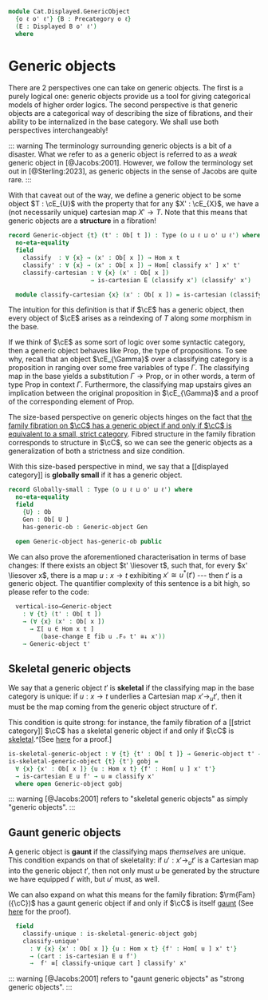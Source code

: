 <!--
```agda
open import Cat.Displayed.Cartesian.Indexing
open import Cat.Displayed.Cartesian
open import Cat.Displayed.Base
open import Cat.Prelude

import Cat.Displayed.Reasoning
import Cat.Displayed.Morphism
```
-->

```agda
module Cat.Displayed.GenericObject
  {o ℓ o' ℓ'} {B : Precategory o ℓ}
  (E : Displayed B o' ℓ')
  where
```

<!--
```agda
open Precategory B
open Cat.Displayed.Morphism E
open Cat.Displayed.Reasoning E
open Displayed E
open Functor
```
-->

# Generic objects

There are 2 perspectives one can take on generic objects. The first is a
purely logical one: generic objects provide us a tool for giving
categorical models of higher order logics. The second perspective is
that generic objects are a categorical way of describing the size of
fibrations, and their ability to be internalized in the base category.
We shall use both perspectives interchangeably!

::: warning
The terminology surrounding generic objects is a bit of a disaster.
What we refer to as a generic object is referred to as a
*weak* generic object in [@Jacobs:2001]. However, we follow the
terminology set out in [@Sterling:2023], as generic objects in the sense
of Jacobs are quite rare.
:::

With that caveat out of the way, we define a generic object to be some
object $T : \cE_{U}$ with the property that for any $X' : \cE_{X}$, we
have a (not necessarily unique) cartesian map $X' \to T$. Note that this
means that generic objects are a **structure** in a fibration!

```agda
record Generic-object {t} (t' : Ob[ t ]) : Type (o ⊔ ℓ ⊔ o' ⊔ ℓ') where
  no-eta-equality
  field
    classify  : ∀ {x} → (x' : Ob[ x ]) → Hom x t
    classify' : ∀ {x} → (x' : Ob[ x ]) → Hom[ classify x' ] x' t'
    classify-cartesian : ∀ {x} (x' : Ob[ x ])
                       → is-cartesian E (classify x') (classify' x')

  module classify-cartesian {x} (x' : Ob[ x ]) = is-cartesian (classify-cartesian x')
```

The intuition for this definition is that if $\cE$ has a generic object,
then every object of $\cE$ arises as a reindexing of $T$ along *some*
morphism in the base.

If we think of $\cE$ as some sort of logic over some syntactic category,
then a generic object behaves like $\mathrm{Prop}$, the type of
propositions. To see why, recall that an object $\cE_{\Gamma}$ over a
classifying category is a proposition in ranging over some free
variables of type $\Gamma$. The classifying map in the base yields a
substitution $\Gamma \to \mathrm{Prop}$, or in other words, a term of
type $\mathrm{Prop}$ in context $\Gamma$.  Furthermore, the classifying
map upstairs gives an implication between the original proposition in
$\cE_{\Gamma}$ and a proof of the corresponding element of
$\mathrm{Prop}$.

The size-based perspective on generic objects hinges on the fact that
[the family fibration on $\cC$ has a generic object if and only if $\cC$
is equivalent to a small, strict category][fam-generic].  Fibred
structure in the family fibration corresponds to structure in $\cC$, so
we can see the generic objects as a generalization of both a strictness
and size condition.

[fam-generic]: Cat.Displayed.Instances.Family.html#generic-objects

With this size-based perspective in mind, we say that a [[displayed
category]] is **globally small** if it has a generic object.

```agda
record Globally-small : Type (o ⊔ ℓ ⊔ o' ⊔ ℓ') where
  no-eta-equality
  field
    {U} : Ob
    Gen : Ob[ U ]
    has-generic-ob : Generic-object Gen

  open Generic-object has-generic-ob public
```

<!--
```agda
module _ (fib : Cartesian-fibration E) where
  open Cartesian-fibration fib
```
-->

We can also prove the aforementioned characterisation in terms of base
changes: If there exists an object $t' \liesover t$, such that, for
every $x' \liesover x$, there is a map $u : x \to t$ exhibiting $x'
\cong u^*(t')$ --- then $t'$ is a generic object. The quantifier
complexity of this sentence is a bit high, so please refer to the code:

```agda
  vertical-iso→Generic-object
    : ∀ {t} (t' : Ob[ t ])
    → (∀ {x} (x' : Ob[ x ])
      → Σ[ u ∈ Hom x t ]
         (base-change E fib u .F₀ t' ≅↓ x'))
    → Generic-object t'

```

<!--
```agda
  vertical-iso→Generic-object {t} t' viso = gobj where
    open Generic-object

    module viso {x} (x' : Ob[ x ]) = _≅[_]_ (viso x' .snd)

    gobj : Generic-object t'
    gobj .classify x' = viso x' .fst
    gobj .classify' x' =
      hom[ idr _ ] (π* _ t' ∘' viso.from' x')
    gobj .classify-cartesian x' .is-cartesian.universal m h' =
      hom[ idl _ ] (viso.to' x' ∘' π*.universal m h')
    gobj .classify-cartesian x' .is-cartesian.commutes m h' =
      hom[] (π* _ _ ∘' viso.from' x') ∘' hom[] (viso.to' x' ∘' π*.universal _ _) ≡˘⟨ split _ _ ⟩
      hom[] ((π* _ _ ∘' viso.from' x') ∘' (viso.to' x' ∘' π*.universal _ _))     ≡⟨ weave _ _ refl (cancel-inner[] _ (viso.invr' x')) ⟩
      hom[] (π* _ _ ∘' π*.universal _ _)                                         ≡⟨ shiftl _ (π*.commutes _ _) ⟩
      h' ∎
    gobj .classify-cartesian x' .is-cartesian.unique {m = m} {h' = h'} m' p =
      m'                                                            ≡⟨ shiftr (sym (idl _) ∙ sym (idl _)) (insertl' _ (viso.invl' x')) ⟩
      hom[] (viso.to' x' ∘' viso.from' x' ∘' m')                    ≡⟨ reindex _ _ ∙ sym (hom[]-∙ (idl _) (idl _))  ∙ ap hom[] (unwhisker-r (idl _) (idl _)) ⟩
      hom[] (viso.to' x' ∘' ⌜ hom[ idl _ ] (viso.from' x' ∘' m') ⌝) ≡⟨ ap! (π*.unique _ (whisker-r _ ∙ assoc[] ∙ unwhisker-l (ap (_∘ m) (idr _)) _ ∙ p)) ⟩
      hom[] (viso.to' x' ∘' π*.universal _ h') ∎
```
-->

## Skeletal generic objects

We say that a generic object $t'$ is **skeletal** if the classifying map
in the base category is unique: if $u : x \to t$ underlies a Cartesian
map $x' \to_u t'$, then it must be the map coming from the generic object
structure of $t'$.

This condition is quite strong: for instance, the family fibration of a
[[strict category]] $\cC$ has a skeletal generic object if and only if
$\cC$ is [skeletal].^[See [here][skeletal-generic-object] for a proof.]

[skeletal-generic-object]: Cat.Displayed.Instances.Family.html#skeletal-generic-objects
[skeletal]: Cat.Skeletal.html

```agda
is-skeletal-generic-object : ∀ {t} {t' : Ob[ t ]} → Generic-object t' → Type _
is-skeletal-generic-object {t} {t'} gobj =
  ∀ {x} {x' : Ob[ x ]} {u : Hom x t} {f' : Hom[ u ] x' t'}
  → is-cartesian E u f' → u ≡ classify x'
  where open Generic-object gobj
```

::: warning
[@Jacobs:2001] refers to "skeletal generic objects" as simply "generic objects".
:::

<!--
```agda
is-skeletal-generic-object-is-prop
  : ∀ {t} {t' : Ob[ t ]} {gobj : Generic-object t'}
  → is-prop (is-skeletal-generic-object gobj)
is-skeletal-generic-object-is-prop = hlevel 1
```
-->

## Gaunt generic objects

A generic object is **gaunt** if the classifying maps _themselves_ are
unique. This condition expands on that of skeletality: if $u' : x' \to_u
t'$ is a Cartesian map into the generic object $t'$, then not only must
$u$ be generated by the structure we have equipped $t'$ with, but $u'$
must, as well.

We can also expand on what this means for the family fibration:
$\rm{Fam}({\cC})$ has a gaunt generic object if and only if $\cC$ is itself
[gaunt] (See [here](Cat.Displayed.Instances.Family.html#gaunt-generic-objects)
for the proof).

[gaunt]: Cat.Gaunt.html

<!--
```agda
record is-gaunt-generic-object
  {t} {t' : Ob[ t ]}
  (gobj : Generic-object t')
  : Type (o ⊔ ℓ ⊔ o' ⊔ ℓ') where
  no-eta-equality
  open Generic-object gobj
```
-->

```agda
  field
    classify-unique : is-skeletal-generic-object gobj
    classify-unique'
      : ∀ {x} {x' : Ob[ x ]} {u : Hom x t} {f' : Hom[ u ] x' t'}
      → (cart : is-cartesian E u f')
      →  f' ≡[ classify-unique cart ] classify' x'
```

<!--
```agda
gaunt-generic-object→skeletal-generic-object
  : ∀ {t} {t' : Ob[ t ]} {gobj : Generic-object t'}
  → is-gaunt-generic-object gobj → is-skeletal-generic-object gobj
gaunt-generic-object→skeletal-generic-object =
  is-gaunt-generic-object.classify-unique
```
-->

::: warning
[@Jacobs:2001] refers to "gaunt generic objects" as "strong generic objects".
:::

<!--
```agda
unquoteDecl H-Level-is-gaunt-generic-object = declare-record-hlevel 1 H-Level-is-gaunt-generic-object (quote is-gaunt-generic-object)
```
-->
